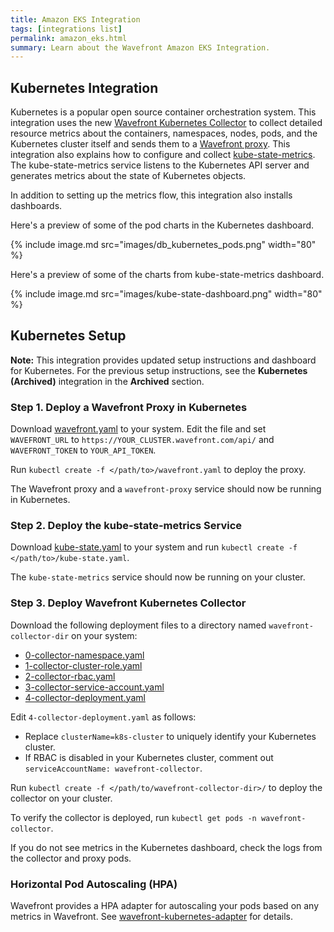 ```yaml
---
title: Amazon EKS Integration
tags: [integrations list]
permalink: amazon_eks.html
summary: Learn about the Wavefront Amazon EKS Integration.
---
```

## Kubernetes Integration

Kubernetes is a popular open source container orchestration system. This integration uses the new [Wavefront Kubernetes Collector](https://github.com/wavefrontHQ/wavefront-kubernetes-collector) to collect detailed resource metrics about the containers, namespaces, nodes, pods, and the Kubernetes cluster itself and sends them to a [Wavefront proxy](https://docs.wavefront.com/proxies.html). This integration also explains how to configure and collect [kube-state-metrics](https://github.com/kubernetes/kube-state-metrics). The kube-state-metrics service listens to the Kubernetes API server and generates metrics about the state of Kubernetes objects.

In addition to setting up the metrics flow, this integration also installs dashboards.

Here's a preview of some of the pod charts in the Kubernetes dashboard.

{% include image.md src="images/db_kubernetes_pods.png" width="80" %}

Here's a preview of some of the charts from kube-state-metrics dashboard.

{% include image.md src="images/kube-state-dashboard.png" width="80" %}

## Kubernetes Setup

**Note:** This integration provides updated setup instructions and dashboard for Kubernetes. For the previous setup instructions, see the **Kubernetes (Archived)** integration in the **Archived** section.

### Step 1. Deploy a Wavefront Proxy in Kubernetes

Download [wavefront.yaml](https://raw.githubusercontent.com/wavefrontHQ/wavefront-kubernetes/master/wavefront-proxy/wavefront.yaml) to your system. Edit the file and set `WAVEFRONT_URL` to `https://YOUR_CLUSTER.wavefront.com/api/` and `WAVEFRONT_TOKEN` to `YOUR_API_TOKEN`.

Run `kubectl create -f </path/to>/wavefront.yaml` to deploy the proxy.

The Wavefront proxy and a `wavefront-proxy` service should now be running in Kubernetes.

### Step 2. Deploy the kube-state-metrics Service

Download [kube-state.yaml](https://raw.githubusercontent.com/wavefrontHQ/wavefront-kubernetes/master/ksm-all-in-one/kube-state.yaml) to your system and run `kubectl create -f </path/to>/kube-state.yaml`.

The `kube-state-metrics` service should now be running on your cluster.

### Step 3. Deploy Wavefront Kubernetes Collector

Download the following deployment files to a directory named `wavefront-collector-dir` on your system:
* [0-collector-namespace.yaml](https://raw.githubusercontent.com/wavefrontHQ/wavefront-kubernetes-collector/master/deploy/kubernetes/0-collector-namespace.yaml)
* [1-collector-cluster-role.yaml](https://raw.githubusercontent.com/wavefrontHQ/wavefront-kubernetes-collector/master/deploy/kubernetes/1-collector-cluster-role.yaml)
* [2-collector-rbac.yaml](https://raw.githubusercontent.com/wavefrontHQ/wavefront-kubernetes-collector/master/deploy/kubernetes/2-collector-rbac.yaml)
* [3-collector-service-account.yaml](https://raw.githubusercontent.com/wavefrontHQ/wavefront-kubernetes-collector/master/deploy/kubernetes/3-collector-service-account.yaml)
* [4-collector-deployment.yaml](https://raw.githubusercontent.com/wavefrontHQ/wavefront-kubernetes-collector/master/deploy/kubernetes/4-collector-deployment.yaml)

Edit `4-collector-deployment.yaml` as follows:

* Replace `clusterName=k8s-cluster` to uniquely identify your Kubernetes cluster.
* If RBAC is disabled in your Kubernetes cluster, comment out `serviceAccountName: wavefront-collector`.

Run `kubectl create -f </path/to/wavefront-collector-dir>/` to deploy the collector on your cluster.

To verify the collector is deployed, run `kubectl get pods -n wavefront-collector`.

If you do not see metrics in the Kubernetes dashboard, check the logs from the collector and proxy pods.

### Horizontal Pod Autoscaling (HPA)
Wavefront provides a HPA adapter for autoscaling your pods based on any metrics in Wavefront. See  [wavefront-kubernetes-adapter](https://github.com/wavefrontHQ/wavefront-kubernetes-adapter) for details.

